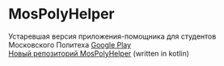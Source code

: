 # MosPolyHelper
Устаревшая версия приложения-помощника для студентов Московского Политеха 
[Google Play](https://play.google.com/store/apps/details?id=com.mospolytech.mospolyhelper)  
[Новый репозиторий MosPolyHelper](https://github.com/tipapro/MosPolyHelper) (written in kotlin)
